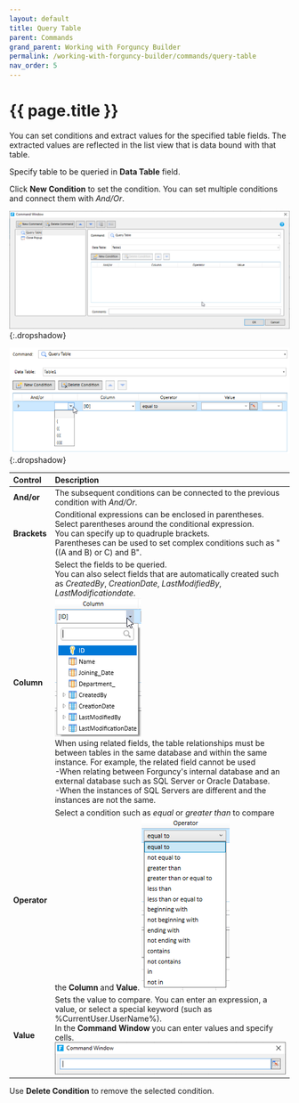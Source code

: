```yaml
---
layout: default
title: Query Table
parent: Commands
grand_parent: Working with Forguncy Builder
permalink: /working-with-forguncy-builder/commands/query-table
nav_order: 5
---
```


# {{ page.title }}

You can set conditions and extract values ​​for the specified table fields.
The extracted values ​​are reflected in the list view that is data bound with that table.

Specify table to be queried in **Data Table** field.

Click **New Condition** to set the condition. You can set multiple conditions and connect them with *And/Or*.

![command-query-table](/assets/images/product-images/command-query-table.png)
{:.dropshadow}



![command-query-table-new-condition](/assets/images/product-images/command-query-table-new-condition.png)
{:.dropshadow}

|Control|Description|
|:--|:--|
|**And/or**|The subsequent conditions can be connected to the previous condition with *And/Or*.|
|**Brackets**|Conditional expressions can be enclosed in parentheses. <br/> Select parentheses around the conditional expression. <br/> You can specify up to quadruple brackets. <br/> Parentheses can be used to set complex conditions such as "((A and B) or C) and B".|
|**Column**|Select the fields to be queried. <br/> You can also select fields that are automatically created such as *CreatedBy*, *CreationDate*, *LastModifiedBy*, *LastModificationdate*. <br/> ![command-query-table-new-condition-column](/assets/images/product-images/command-query-table-new-condition-column.png) <br/> When using related fields, the table relationships must be between tables in the same database and within the same instance. For example, the related field cannot be used <br/> -When relating between Forguncy's internal database and an external database such as SQL Server or Oracle Database. <br/> -When the instances of SQL Servers are different and the instances are not the same.|
|**Operator**|Select a condition such as *equal* or *greater than* to compare the **Column** and **Value**. ![command-query-table-new-condition-operator](/assets/images/product-images/command-query-table-new-condition-operator.png)|
|**Value**|Sets the value to compare. You can enter an expression, a value, or select a special keyword (such as %CurrentUser.UserName%). <br/>In the **Command Window** you can enter values ​​and specify cells. ![command-query-table-new-condition-value](/assets/images/product-images/command-query-table-new-condition-value.png)|

Use **Delete Condition** to remove the selected condition.